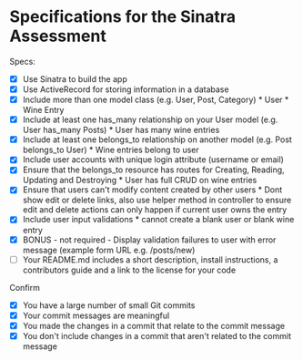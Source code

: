 # Specifications for the Sinatra Assessment

Specs:
- [x] Use Sinatra to build the app
- [x] Use ActiveRecord for storing information in a database
- [x] Include more than one model class (e.g. User, Post, Category)
        * User
        * Wine Entry
- [x] Include at least one has_many relationship on your User model (e.g. User has_many Posts)
        * User has many wine entries
- [x] Include at least one belongs_to relationship on another model (e.g. Post belongs_to User)
        * Wine entries belong to user
- [x] Include user accounts with unique login attribute (username or email)
- [x] Ensure that the belongs_to resource has routes for Creating, Reading, Updating and Destroying
        * User has full CRUD on wine entries
- [x] Ensure that users can't modify content created by other users
        * Dont show edit or delete links, also use helper method in controller to ensure edit and delete actions can only happen if current user owns the entry
- [x] Include user input validations
        * cannot create a blank user or blank wine entry
- [x] BONUS - not required - Display validation failures to user with error message (example form URL e.g. /posts/new)
- [ ] Your README.md includes a short description, install instructions, a contributors guide and a link to the license for your code

Confirm
- [x] You have a large number of small Git commits
- [x] Your commit messages are meaningful
- [x] You made the changes in a commit that relate to the commit message
- [x] You don't include changes in a commit that aren't related to the commit message